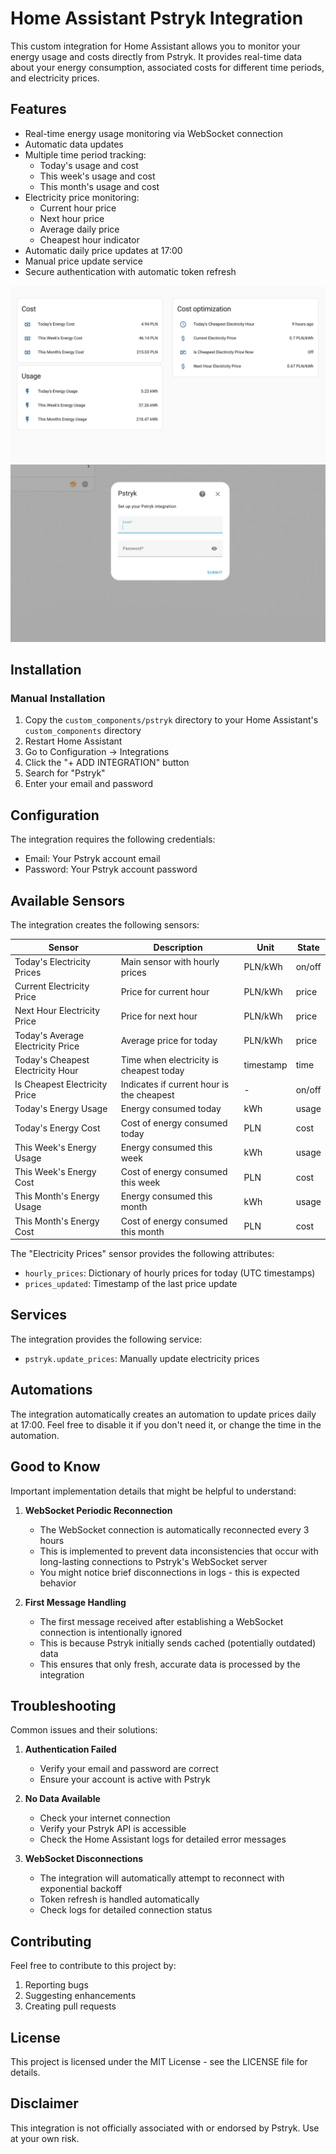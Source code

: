 # Home Assistant Pstryk Integration

This custom integration for Home Assistant allows you to monitor your energy usage and costs directly from Pstryk. It provides real-time data about your energy consumption, associated costs for different time periods, and electricity prices.

## Features

- Real-time energy usage monitoring via WebSocket connection
- Automatic data updates
- Multiple time period tracking:
  - Today's usage and cost
  - This week's usage and cost
  - This month's usage and cost
- Electricity price monitoring:
  - Current hour price
  - Next hour price
  - Average daily price
  - Cheapest hour indicator
- Automatic daily price updates at 17:00
- Manual price update service
- Secure authentication with automatic token refresh


![|500](https://github.com/mateusz-orawczak/Home-Assistant-custom-components-Pstryk/blob/main/img/screen_1.jpg)
![|500](https://github.com/mateusz-orawczak/Home-Assistant-custom-components-Pstryk/blob/main/img/screen_2.jpg)

## Installation

### Manual Installation

1. Copy the `custom_components/pstryk` directory to your Home Assistant's `custom_components` directory
2. Restart Home Assistant
3. Go to Configuration -> Integrations
4. Click the "+ ADD INTEGRATION" button
5. Search for "Pstryk"
6. Enter your email and password

## Configuration

The integration requires the following credentials:
- Email: Your Pstryk account email
- Password: Your Pstryk account password

## Available Sensors

The integration creates the following sensors:

| Sensor | Description | Unit | State |
|--------|-------------|------|-------|
| Today's Electricity Prices | Main sensor with hourly prices | PLN/kWh | on/off |
| Current Electricity Price | Price for current hour | PLN/kWh | price |
| Next Hour Electricity Price | Price for next hour | PLN/kWh | price |
| Today's Average Electricity Price | Average price for today | PLN/kWh | price |
| Today's Cheapest Electricity Hour | Time when electricity is cheapest today | timestamp | time |
| Is Cheapest Electricity Price | Indicates if current hour is the cheapest | - | on/off |
| Today's Energy Usage | Energy consumed today | kWh | usage |
| Today's Energy Cost | Cost of energy consumed today | PLN | cost |
| This Week's Energy Usage | Energy consumed this week | kWh | usage |
| This Week's Energy Cost | Cost of energy consumed this week | PLN | cost |
| This Month's Energy Usage | Energy consumed this month | kWh | usage |
| This Month's Energy Cost | Cost of energy consumed this month | PLN | cost |

The "Electricity Prices" sensor provides the following attributes:
- `hourly_prices`: Dictionary of hourly prices for today (UTC timestamps)
- `prices_updated`: Timestamp of the last price update

## Services

The integration provides the following service:

- `pstryk.update_prices`: Manually update electricity prices

## Automations

The integration automatically creates an automation to update prices daily at 17:00. Feel free to disable it if you don't need it, or change the time in the automation.

## Good to Know

Important implementation details that might be helpful to understand:

1. **WebSocket Periodic Reconnection**
   - The WebSocket connection is automatically reconnected every 3 hours
   - This is implemented to prevent data inconsistencies that occur with long-lasting connections to Pstryk's WebSocket server
   - You might notice brief disconnections in logs - this is expected behavior

2. **First Message Handling**
   - The first message received after establishing a WebSocket connection is intentionally ignored
   - This is because Pstryk initially sends cached (potentially outdated) data
   - This ensures that only fresh, accurate data is processed by the integration

## Troubleshooting

Common issues and their solutions:

1. **Authentication Failed**
   - Verify your email and password are correct
   - Ensure your account is active with Pstryk

2. **No Data Available**
   - Check your internet connection
   - Verify your Pstryk API is accessible
   - Check the Home Assistant logs for detailed error messages

3. **WebSocket Disconnections**
   - The integration will automatically attempt to reconnect with exponential backoff
   - Token refresh is handled automatically
   - Check logs for detailed connection status

## Contributing

Feel free to contribute to this project by:
1. Reporting bugs
2. Suggesting enhancements
3. Creating pull requests

## License

This project is licensed under the MIT License - see the LICENSE file for details.

## Disclaimer

This integration is not officially associated with or endorsed by Pstryk. Use at your own risk.